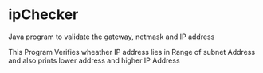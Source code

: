# ipChecker
Java program to validate  the gateway, netmask and IP address

This Program Verifies wheather  IP address lies in Range of subnet Address and also prints lower address and higher IP Address
